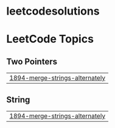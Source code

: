 # leetcodesolutions
<!---LeetCode Topics Start-->
# LeetCode Topics
## Two Pointers
|  |
| ------- |
| [1894-merge-strings-alternately](https://github.com/sunhith/leetcodesolutions/tree/master/1894-merge-strings-alternately) |
## String
|  |
| ------- |
| [1894-merge-strings-alternately](https://github.com/sunhith/leetcodesolutions/tree/master/1894-merge-strings-alternately) |
<!---LeetCode Topics End-->